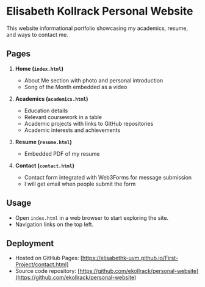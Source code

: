 # Elisabeth Kollrack Personal Website

This website informational portfolio showcasing my academics, resume, and ways to contact me. 
## Pages
1. **Home (`index.html`)**  
   - About Me section with photo and personal introduction  
   - Song of the Month embedded as a video  

2. **Academics (`academics.html`)**  
   - Education details  
   - Relevant coursework in a table  
   - Academic projects with links to GitHub repositories  
   - Academic interests and achievements  

3. **Resume (`resume.html`)**  
   - Embedded PDF of my resume

4. **Contact (`contact.html`)**  
   - Contact form integrated with Web3Forms for message submission
   - I will get email when people submit the form

## Usage
- Open `index.html` in a web browser to start exploring the site.  
- Navigation links on the top left.  

## Deployment
- Hosted on GitHub Pages: [https://elisabethk-uvm.github.io/First-Project/contact.html]
- Source code repository: [https://github.com/ekollrack/personal-website](https://github.com/ekollrack/personal-website)
